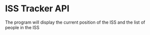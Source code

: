 # ISS Tracker API

The program will display the current position of the ISS and the list of people in the ISS
